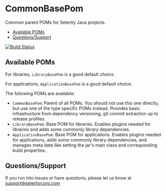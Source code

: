 # CommonBasePom

Common parent POMs for Selerity Java projects.

* [Available POMs](#available-poms)
* [Questions/Support](#questionssupport)

[![Build Status](https://travis-ci.org/SelerityInc/CommonBasePom.svg?branch=master)](https://travis-ci.org/SelerityInc/CommonBasePom)

## Available POMs

For libraries, `LibraryBasePom` is a good default choice.

For applications, `ApplicationBasePom` is a good default choice.

The following POMs are available:

* `CommonBasePom`: Parent of all POMs. You should not use this one directly, but use one of the type specific POMs instead. Provides basic infrastructure from dependency versioning, git commit extraction up to release profiles.
* `LibraryBasePom`: Base POM for libraries. Enables plugins needed for libraries and adds some commonly library dependencies.
* `ApplicationBasePom`: Base POM for applications. Enables plugins needed for applications, adds some commonly library dependencies, and manages meta data like setting the jar's main class and corresponding build properties.

## Questions/Support

If you run into issues or have questions, please let us know at support@seleritycorp.com
